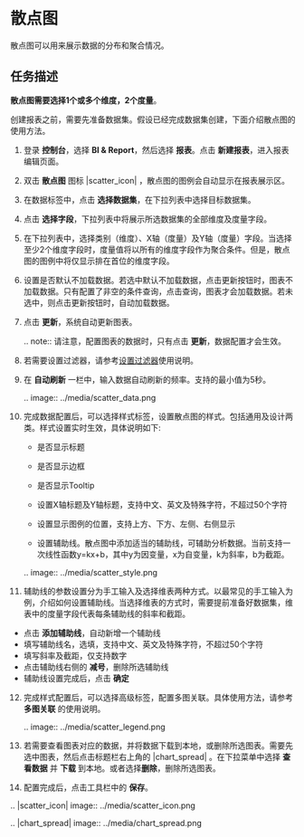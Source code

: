 # 散点图

散点图可以用来展示数据的分布和聚合情况。

## 任务描述

**散点图需要选择1个或多个维度，2个度量**。

创建报表之前，需要先准备数据集。假设已经完成数据集创建，下面介绍散点图的使用方法。

1. 登录 **控制台**，选择 **BI & Report**，然后选择 **报表**。点击 **新建报表**，进入报表编辑页面。

2. 双击 **散点图** 图标 |scatter_icon| ，散点图的图例会自动显示在报表展示区。

3. 在数据标签中，点击 **选择数据集**，在下拉列表中选择目标数据集。

4. 点击 **选择字段**，下拉列表中将展示所选数据集的全部维度及度量字段。

5. 在下拉列表中，选择类别（维度）、X轴（度量）及Y轴（度量）字段。当选择至少2个维度字段时，度量值将以所有的维度字段作为聚合条件。但是，散点图的图例中将仅显示排在首位的维度字段。

6. 设置是否默认不加载数据。若选中默认不加载数据，点击更新按钮时，图表不加载数据。只有配置了非空的条件查询，点击查询，图表才会加载数据。若未选中，则点击更新按钮时，自动加载数据。

7. 点击 **更新**，系统自动更新图表。

   .. note:: 请注意，配置图表的数据时，只有点击 **更新**，数据配置才会生效。

8. 若需要设置过滤器，请参考[设置过滤器](filter)使用说明。

9. 在 **自动刷新** 一栏中，输入数据自动刷新的频率。支持的最小值为5秒。

   .. image:: ../media/scatter_data.png

10. 完成数据配置后，可以选择样式标签，设置散点图的样式。包括通用及设计两类。样式设置实时生效，具体说明如下:

    - 是否显示标题

    - 是否显示边框

    - 是否显示Tooltip

    - 设置X轴标题及Y轴标题，支持中文、英文及特殊字符，不超过50个字符

    - 设置显示图例的位置，支持上方、下方、左侧、右侧显示

    - 设置辅助线。散点图中添加适当的辅助线，可辅助分析数据。当前支持一次线性函数y=kx+b，其中y为因变量，x为自变量，k为斜率，b为截距。

    .. image:: ../media/scatter_style.png

11. 辅助线的参数设置分为手工输入及选择维表两种方式。以最常见的手工输入为例，介绍如何设置辅助线。当选择维表的方式时，需要提前准备好数据集，维表中的度量字段代表每条辅助线的斜率和截距。

   - 点击 **添加辅助线**，自动新增一个辅助线
   - 填写辅助线名，选填，支持中文、英文及特殊字符，不超过50个字符
   - 填写斜率及截距，仅支持数字
   - 点击辅助线右侧的 **减号**，删除所选辅助线
   - 辅助线设置完成后，点击 **确定**

12. 完成样式配置后，可以选择高级标签，配置多图关联。具体使用方法，请参考 **多图关联** 的使用说明。

    .. image:: ../media/scatter_legend.png

13. 若需要查看图表对应的数据，并将数据下载到本地，或删除所选图表。需要先选中图表，然后点击标题栏右上角的 |chart_spread| 。在下拉菜单中选择 **查看数据** 并 **下载** 到本地。或者选择**删除**，删除所选图表。

14. 配置完成后，点击工具栏中的 **保存**。

.. |scatter_icon| image:: ../media/scatter_icon.png

.. |chart_spread| image:: ../media/chart_spread.png

<!--end-->
